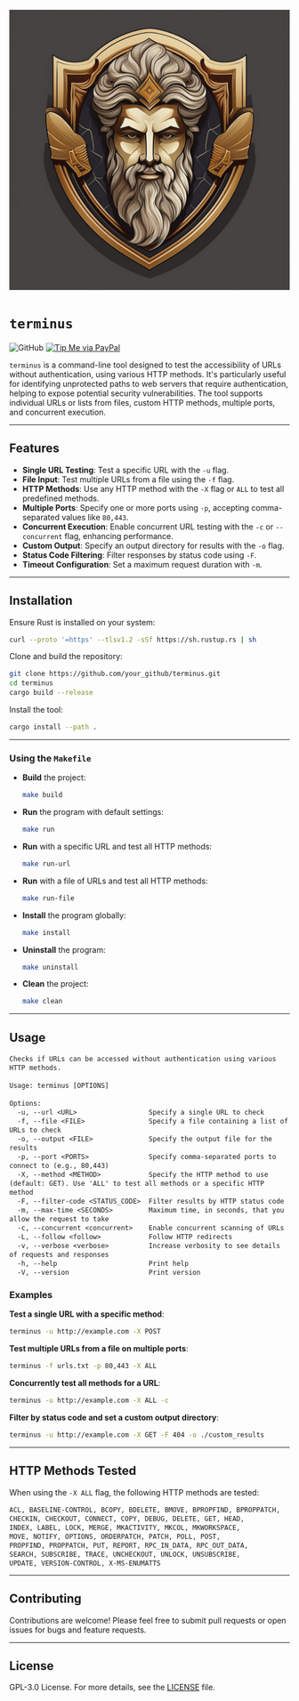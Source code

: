 ![alt tag](rsc/Firefly%20Create%20a%20minimalist%20yet%20powerful%20logo%20inspired%20by%20the%20Roman%20god%20Terminus,%20the%20protector%20of%20b%20(2).jpg)

# `terminus`
![GitHub](https://img.shields.io/github/license/Achiefs/fim) [![Tip Me via PayPal](https://img.shields.io/badge/PayPal-tip_me-green?logo=paypal)](paypal.me/gbiagomba)

`terminus` is a command-line tool designed to test the accessibility of URLs without authentication, using various HTTP methods. It's particularly useful for identifying unprotected paths to web servers that require authentication, helping to expose potential security vulnerabilities. The tool supports individual URLs or lists from files, custom HTTP methods, multiple ports, and concurrent execution.

---

## Features
- **Single URL Testing**: Test a specific URL with the `-u` flag.
- **File Input**: Test multiple URLs from a file using the `-f` flag.
- **HTTP Methods**: Use any HTTP method with the `-X` flag or `ALL` to test all predefined methods.
- **Multiple Ports**: Specify one or more ports using `-p`, accepting comma-separated values like `80,443`.
- **Concurrent Execution**: Enable concurrent URL testing with the `-c` or `--concurrent` flag, enhancing performance.
- **Custom Output**: Specify an output directory for results with the `-o` flag.
- **Status Code Filtering**: Filter responses by status code using `-F`.
- **Timeout Configuration**: Set a maximum request duration with `-m`.

---

## Installation

Ensure Rust is installed on your system:
```bash
curl --proto '=https' --tlsv1.2 -sSf https://sh.rustup.rs | sh
```

Clone and build the repository:
```bash
git clone https://github.com/your_github/terminus.git
cd terminus
cargo build --release
```

Install the tool:
```bash
cargo install --path .
```

---

### Using the `Makefile`

- **Build** the project:
  ```bash
  make build
  ```

- **Run** the program with default settings:
  ```bash
  make run
  ```

- **Run** with a specific URL and test all HTTP methods:
  ```bash
  make run-url
  ```

- **Run** with a file of URLs and test all HTTP methods:
  ```bash
  make run-file
  ```

- **Install** the program globally:
  ```bash
  make install
  ```

- **Uninstall** the program:
  ```bash
  make uninstall
  ```

- **Clean** the project:
  ```bash
  make clean
  ```
  
---

## Usage

```plaintext
Checks if URLs can be accessed without authentication using various HTTP methods.

Usage: terminus [OPTIONS]

Options:
  -u, --url <URL>                  Specify a single URL to check
  -f, --file <FILE>                Specify a file containing a list of URLs to check
  -o, --output <FILE>              Specify the output file for the results
  -p, --port <PORTS>               Specify comma-separated ports to connect to (e.g., 80,443)
  -X, --method <METHOD>            Specify the HTTP method to use (default: GET). Use 'ALL' to test all methods or a specific HTTP method
  -F, --filter-code <STATUS_CODE>  Filter results by HTTP status code
  -m, --max-time <SECONDS>         Maximum time, in seconds, that you allow the request to take
  -c, --concurrent <concurrent>    Enable concurrent scanning of URLs
  -L, --follow <follow>            Follow HTTP redirects
  -v, --verbose <verbose>          Increase verbosity to see details of requests and responses
  -h, --help                       Print help
  -V, --version                    Print version

```

### Examples

**Test a single URL with a specific method**:
```bash
terminus -u http://example.com -X POST
```

**Test multiple URLs from a file on multiple ports**:
```bash
terminus -f urls.txt -p 80,443 -X ALL
```

**Concurrently test all methods for a URL**:
```bash
terminus -u http://example.com -X ALL -c
```

**Filter by status code and set a custom output directory**:
```bash
terminus -u http://example.com -X GET -F 404 -o ./custom_results
```

---

## HTTP Methods Tested

When using the `-X ALL` flag, the following HTTP methods are tested:

```
ACL, BASELINE-CONTROL, BCOPY, BDELETE, BMOVE, BPROPFIND, BPROPPATCH,
CHECKIN, CHECKOUT, CONNECT, COPY, DEBUG, DELETE, GET, HEAD,
INDEX, LABEL, LOCK, MERGE, MKACTIVITY, MKCOL, MKWORKSPACE,
MOVE, NOTIFY, OPTIONS, ORDERPATCH, PATCH, POLL, POST,
PROPFIND, PROPPATCH, PUT, REPORT, RPC_IN_DATA, RPC_OUT_DATA,
SEARCH, SUBSCRIBE, TRACE, UNCHECKOUT, UNLOCK, UNSUBSCRIBE,
UPDATE, VERSION-CONTROL, X-MS-ENUMATTS
```

---

## Contributing

Contributions are welcome! Please feel free to submit pull requests or open issues for bugs and feature requests.

---

## License

GPL-3.0 License. For more details, see the [LICENSE](LICENSE) file.

